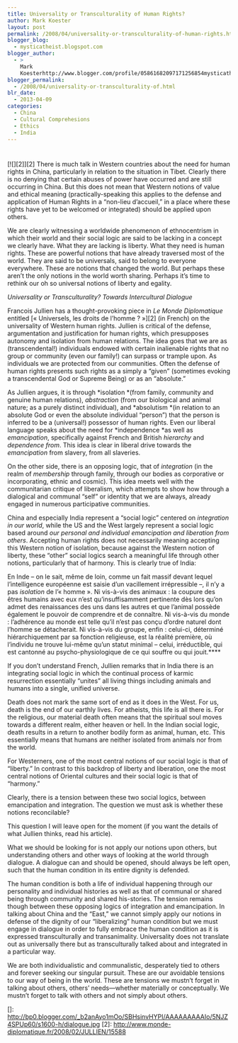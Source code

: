 ```yaml
---
title: Universality or Transculturality of Human Rights?
author: Mark Koester
layout: post
permalink: /2008/04/universality-or-transculturality-of-human-rights.html
blogger_blog:
  - mysticatheist.blogspot.com
blogger_author:
  - >
    Mark
    Koesterhttp://www.blogger.com/profile/05861682097171256854mysticatheist@gmail.com
blogger_permalink:
  - /2008/04/universality-or-transculturality-of.html
blr_date:
  - 2013-04-09
categories:
  - China
  - Cultural Comprehesions
  - Ethics
  - India
---
```

# 

[![][2]][2] 
There is much talk in Western countries about the need for human rights in China, particularly in relation to the situation in Tibet. Clearly there is no denying that certain abuses of power have occurred and are still occurring in China. But this does not mean that Western notions of value and ethical meaning (practically-speaking this applies to the defense and application of Human Rights in a “non-lieu d’accueil,” in a place where these rights have yet to be welcomed or integrated) should be applied upon others. 

We are clearly witnessing a worldwide phenomenon of ethnocentrism in which their world and their social logic are said to be lacking in a concept we clearly have. What they are lacking is liberty. What they need is human rights. These are powerful notions that have already traversed most of the world. They are said to be universals, said to belong to everyone everywhere. These are notions that changed the world. But perhaps these aren’t the only notions in the world worth sharing. Perhaps it’s time to rethink our oh so universal notions of liberty and egality.  

*Universality or Transculturality? Towards Intercultural Dialogue*

Francois Jullien has a thought-provoking piece in *Le Monde Diplomatique* entitled [« Universels, les droits de l’homme ? »][2] (in French) on the universality of Western human rights. Jullien is critical of the defense, argumentation and justification for human rights, which presupposes autonomy and isolation from human relations. The idea goes that we are as (transcendental!) individuals endowed with certain inalienable rights that no group or community (even our family!) can surpass or trample upon. As individuals we are protected from our communities. Often the defense of human rights presents such rights as a simply a “given” (sometimes evoking a transcendental God or Supreme Being) or as an “absolute.” 

As Jullien argues, it is through *isolation *(from family, community and genuine human relations), *abstraction* (from our biological and animal nature; as a purely distinct individual), and *absolutism *(in relation to an absolute God or even the absolute individual “person”) that the person is inferred to be a (universal!) possessor of human rights. Even our liberal language speaks about the need for *independence *as well as *emancipation*, specifically against French and British *hierarchy* and *dependence from*. This idea is clear in liberal drive towards the *emancipation* from slavery, from all slaveries. 

On the other side, there is an opposing logic, that of *integration* (in the realm of *membership* through family, through our bodies as corporative or incorporating, ethnic and cosmic). This idea meets well with the communitarian critique of liberalism, which attempts to show how through a dialogical and communal “self” or identity that we are always, already engaged in numerous participative communities. 

China and especially India represent a “social logic” centered on *integration in our world*, while the US and the West largely represent a social logic based around *our personal and individual emancipation and liberation from others*. Accepting human rights does not necessarily meaning accepting this Western notion of isolation, because against the Western notion of liberty, these “other” social logics search a meaningful life through other notions, particularly that of harmony. This is clearly true of India: 

 En Inde – on le sait, même de loin, comme un fait massif devant lequel l’intelligence européenne est saisie d’un vacillement irrépressible –, il n’y a pas *isolation* de l’« homme ». Ni vis-à-vis des animaux : la coupure des êtres humains avec eux n’est qu’insuffisamment pertinente dès lors qu’on admet des renaissances des uns dans les autres et que l’animal possède également le pouvoir de comprendre et de connaître. Ni vis-à-vis du monde : l’adhérence au monde est telle qu’il n’est pas conçu d’ordre naturel dont l’homme se détacherait. Ni vis-à-vis du groupe, enfin : celui-ci, déterminé hiérarchiquement par sa fonction religieuse, est la réalité première, où l’individu ne trouve lui-même qu’un statut minimal – celui, irréductible, qui est cantonné au psycho-physiologique de ce qui souffre ou qui jouit.****

If you don’t understand French, Jullien remarks that in India there is an integrating social logic in which the continual process of karmic resurrection essentially “unites” all living things including animals and humans into a single, unified universe. 

Death does not mark the same sort of end as it does in the West. For us, death is the end of our earthly lives. For atheists, this life is all there is. For the religious, our material death often means that the spiritual soul moves towards a different realm, either heaven or hell. In the Indian social logic, death results in a return to another bodily form as animal, human, etc. This essentially means that humans are neither isolated from animals nor from the world. 

For Westerners, one of the most central notions of our social logic is that of “liberty.” In contrast to this backdrop of liberty and liberation, one the most central notions of Oriental cultures and their social logic is that of “harmony.” 

Clearly, there is a tension between these two social logics, between emancipation and integration. The question we must ask is whether these notions reconcilable? 

This question I will leave open for the moment (if you want the details of what Jullien thinks, read his article). 

What we should be looking for is not apply our notions upon others, but understanding others and other ways of looking at the world through dialogue. A dialogue can and should be opened, should always be left open, such that the human condition in its entire dignity is defended. 

The human condition is both a life of individual happening through our personality and individual histories as well as that of communal or shared being through community and shared his-stories. The tension remains though between these opposing logics of integration and emancipation. In talking about China and the “East,” we cannot simply apply our notions in defense of the dignity of our “liberalizing” human condition but we must engage in dialogue in order to fully embrace the human condition as it is expressed transculturally and transanimality. Universality does not translate out as universally there but as transculturally talked about and integrated in a particular way.  

We are both individualistic and communalistic, desperately tied to others and forever seeking our singular pursuit. These are our avoidable tensions to our way of being in the world. These are tensions we mustn’t forget in talking about others, others’ needs—whether materially or conceptually. We mustn’t forget to talk with others and not simply about others.

 []: http://bp0.blogger.com/_b2anAyo1mOo/SBHsinvHYPI/AAAAAAAAAIo/5NJZ4SPUp60/s1600-h/dialogue.jpg
 [2]: http://www.monde-diplomatique.fr/2008/02/JULLIEN/15588